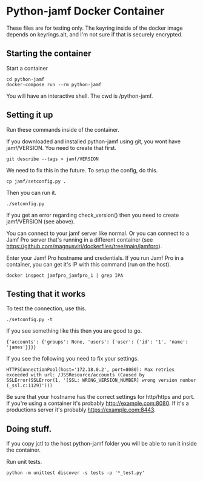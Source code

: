 # Python-jamf Docker Container

These files are for testing only. The keyring inside of the docker image depends on keyrings.alt, and I'm not sure if that is securely encrypted.

## Starting the container

Start a container

	cd python-jamf
	docker-compose run --rm python-jamf

You will have an interactive shell. The cwd is /python-jamf.

## Setting it up

Run these commands inside of the container.

If you downloaded and installed python-jamf using git, you wont have jamf/VERSION. You need to create that first.

	git describe --tags > jamf/VERSION

We need to fix this in the future. To setup the config, do this.

	cp jamf/setconfig.py .

Then you can run it.

	./setconfig.py

If you get an error regarding check_version() then you need to create jamf/VERSION (see above).

You can connect to your jamf server like normal. Or you can connect to a Jamf Pro server that's running in a different container (see https://github.com/magnusviri/dockerfiles/tree/main/jamfpro).

Enter your Jamf Pro hostname and credentials. If you run Jamf Pro in a container, you can get it's IP with this command (run on the host).

	docker inspect jamfpro_jamfpro_1 | grep IPA

## Testing that it works

To test the connection, use this.

	./setconfig.py -t

If you see something like this then you are good to go.

	{'accounts': {'groups': None, 'users': {'user': {'id': '1', 'name': 'james'}}}}

If you see the following you need to fix your settings.

	HTTPSConnectionPool(host='172.18.0.2', port=8080): Max retries exceeded with url: /JSSResource/accounts (Caused by SSLError(SSLError(1, '[SSL: WRONG_VERSION_NUMBER] wrong version number (_ssl.c:1129)')))

Be sure that your hostname has the correct settings for http/https and port. If you're using a container it's probably http://example.com:8080. If it's a productions server it's probably https://example.com:8443.

## Doing stuff.

If you copy jctl to the host python-jamf folder you will be able to run it inside the container.

Run unit tests.

	python -m unittest discover -s tests -p '*_test.py'